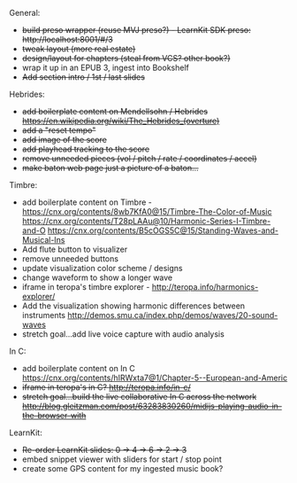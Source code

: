 General:
* ~~build preso wrapper (reuse MVJ preso?) - LearnKit SDK preso: http://localhost:8001/#/3~~
* ~~tweak layout (more real estate)~~
* ~~design/layout for chapters (steal from VCS? other book?)~~
* wrap it up in an EPUB 3, ingest into Bookshelf
* ~~Add section intro / 1st / last slides~~

Hebrides:
* ~~add boilerplate content on Mendellsohn / Hebrides
https://en.wikipedia.org/wiki/The_Hebrides_(overture)~~
* ~~add a "reset tempo"~~
* ~~add image of the score~~
* ~~add playhead tracking to the score~~
* ~~remove unneeded pieces (vol / pitch / rate / coordinates / accel)~~
* ~~make baton web page just a picture of a baton...~~

Timbre:
* add boilerplate content on Timbre - https://cnx.org/contents/8wb7KfA0@15/Timbre-The-Color-of-Music
https://cnx.org/contents/T28pLAAu@10/Harmonic-Series-I-Timbre-and-O
https://cnx.org/contents/B5cOGS5C@15/Standing-Waves-and-Musical-Ins
* Add flute button to visualizer
* remove unneeded buttons
* update visualization color scheme / designs
* change waveform to show a longer wave
* iframe in teropa's timbre explorer - http://teropa.info/harmonics-explorer/
* Add the visualization showing harmonic differences between instruments
http://demos.smu.ca/index.php/demos/waves/20-sound-waves
* stretch goal...add live voice capture with audio analysis

In C:
* add boilerplate content on In C
https://cnx.org/contents/hIRWxta7@1/Chapter-5--European-and-Americ
* ~~iframe in teropa's in C? http://teropa.info/in-c/~~
* ~~stretch goal...build the live collaborative In C across the network http://blog.gleitzman.com/post/63283830260/midijs-playing-audio-in-the-browser-with~~

LearnKit:
* ~~Re-order LearnKit slides: 0 -> 4 -> 6 -> 2 -> 3~~
* embed snippet viewer with sliders for start / stop point
* create some GPS content for my ingested music book?
